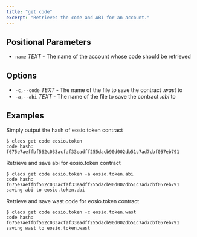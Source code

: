 ```yaml
---
title: "get code"
excerpt: "Retrieves the code and ABI for an account."
---
```

## Positional Parameters
- `name` _TEXT_ - The name of the account whose code should be retrieved
## Options
- `-c,--code` _TEXT_ - The name of the file to save the contract _.wast_ to
- `-a,--abi` _TEXT_ - The name of the file to save the contract _.abi_ to
## Examples
Simply output the hash of eosio.token contract 

```shell
$ cleos get code eosio.token
code hash: f675e7aeffbf562c033acfaf33eadff255dacb90d002db51c7ad7cbf057eb791
```
Retrieve and save abi for eosio.token contract

```shell
$ cleos get code eosio.token -a eosio.token.abi
code hash: f675e7aeffbf562c033acfaf33eadff255dacb90d002db51c7ad7cbf057eb791
saving abi to eosio.token.abi
```
Retrieve and save wast code for eosio.token contract

```shell
$ cleos get code eosio.token -c eosio.token.wast
code hash: f675e7aeffbf562c033acfaf33eadff255dacb90d002db51c7ad7cbf057eb791
saving wast to eosio.token.wast
```
